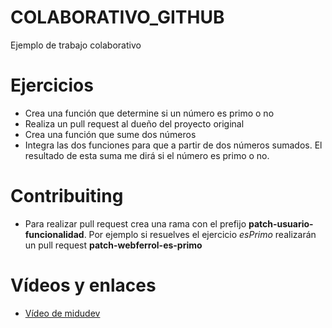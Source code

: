 # COLABORATIVO_GITHUB
Ejemplo de trabajo colaborativo

# Ejercicios

- Crea una función que determine si un número es primo o no
- Realiza un pull request al dueño del proyecto original
- Crea una función que sume dos números
- Integra las dos funciones para que a partir de dos números sumados. El resultado de esta suma me dirá si el número es primo o no.

# Contribuiting

- Para realizar pull request crea una rama con el prefijo **patch-usuario-funcionalidad**. Por ejemplo si resuelves el ejercicio *esPrimo* realizarán un pull request **patch-webferrol-es-primo**

# Vídeos y enlaces

- [Vídeo de midudev](https://www.youtube.com/watch?v=BPns9r76vSI)
